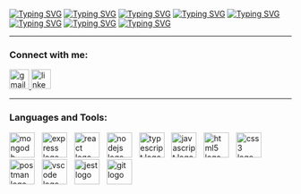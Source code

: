 [![Typing SVG](https://readme-typing-svg.demolab.com?font=Fira+Code&pause=1000&color=13C82C&width=435&lines=const+michael+%3D+%7B)](https://git.io/typing-svg)
[![Typing SVG](https://readme-typing-svg.demolab.com?font=Fira+Code&pause=1000&color=13C82C&width=435&lines=%7C+pronouns%3A+%22he%2Fhim%22%2C)](https://git.io/typing-svg)
[![Typing SVG](https://readme-typing-svg.demolab.com?font=Fira+Code&pause=1000&color=13C82C&width=435&lines=%7C+fullStackDeveloper%3A+true%2C)](https://git.io/typing-svg)
[![Typing SVG](https://readme-typing-svg.demolab.com?font=Fira+Code&pause=1000&color=13C82C&width=435&lines=%7C+writerOfUnpublishedStories+%3D+true%2C)](https://git.io/typing-svg)
[![Typing SVG](https://readme-typing-svg.demolab.com?font=Fira+Code&pause=1000&color=13C82C&width=435&lines=%7C+numOfCats%3A+2%2C)](https://git.io/typing-svg)
[![Typing SVG](https://readme-typing-svg.demolab.com?font=Fira+Code&pause=1000&color=13C82C&width=435&lines=%7C+interests%3A+%5Breading%2C+writing%2C)](https://git.io/typing-svg)
[![Typing SVG](https://readme-typing-svg.demolab.com?font=Fira+Code&pause=1000&color=13C82C&width=435&lines=%7C+travel%2C+hiking%2C+clickity-clack%5D)](https://git.io/typing-svg)
[![Typing SVG](https://readme-typing-svg.demolab.com?font=Fira+Code&pause=1000&color=13C82C&width=435&lines=%7D)](https://git.io/typing-svg)


---

<!-- Connect-->
<h3 align="left">Connect with me:</h3>
<div align="left">
  <a href="mailto:michaeljterry0815@gmail.com" target="_blank">
  <img src="https://img.shields.io/static/v1?message=Gmail&logo=gmail&label=&color=D14836&logoColor=white&labelColor=&style=for-the-badge" height="35" alt="gmail logo"  /> </a>
  
  <a href="https://www.linkedin.com/in/michaeljterry/" target="_blank">
  <img src="https://img.shields.io/static/v1?message=LinkedIn&logo=linkedin&label=&color=0077B5&logoColor=white&labelColor=&style=for-the-badge" height="35" alt="linkedin logo"  /> </a>

</div>


---


<h3>Languages and Tools:</h3>
<div align="left">
    <img src="https://skillicons.dev/icons?i=mongodb" height="45" alt="mongodb logo"  />
    <img width="5" />
    <img src="https://skillicons.dev/icons?i=express" height="45" alt="express logo"  />
    <img width="5" />
    <img src="https://skillicons.dev/icons?i=react" height="45" alt="react logo"  />
    <img width="5" />
    <img src="https://skillicons.dev/icons?i=nodejs" height="45" alt="nodejs logo"  />
    <img width="5" />
    <img src="https://skillicons.dev/icons?i=ts" height="45" alt="typescript logo"  />
    <img width="5" />
    <img src="https://skillicons.dev/icons?i=js" height="45" alt="javascript logo"  />
    <img width="5" />
    <img src="https://skillicons.dev/icons?i=html" height="45" alt="html5 logo"  />
    <img width="5" />
    <img src="https://skillicons.dev/icons?i=css" height="45" alt="css3 logo"  />
    <img width="5" />
    <img src="https://skillicons.dev/icons?i=postman" height="45" alt="postman logo"  />
    <img width="5" />
    <img src="https://skillicons.dev/icons?i=vscode" height="45" alt="vscode logo"  />
    <img width="5" />
    <img src="https://skillicons.dev/icons?i=jest" height="45" alt="jest logo"  />
    <img width="5" />
    <img src="https://skillicons.dev/icons?i=git" height="45" alt="git logo"  />
</div>
